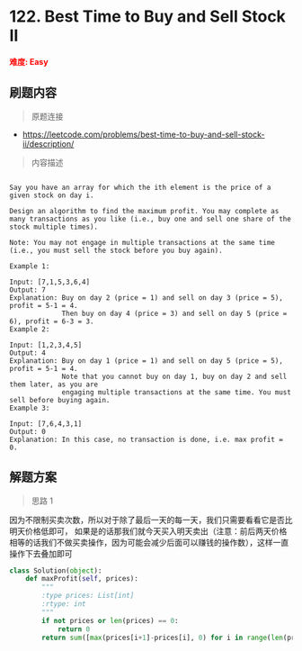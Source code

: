 # 122. Best Time to Buy and Sell Stock II

**<font color=red>难度: Easy</font>**

## 刷题内容

> 原题连接

* https://leetcode.com/problems/best-time-to-buy-and-sell-stock-ii/description/

> 内容描述

```

Say you have an array for which the ith element is the price of a given stock on day i.

Design an algorithm to find the maximum profit. You may complete as many transactions as you like (i.e., buy one and sell one share of the stock multiple times).

Note: You may not engage in multiple transactions at the same time (i.e., you must sell the stock before you buy again).

Example 1:

Input: [7,1,5,3,6,4]
Output: 7
Explanation: Buy on day 2 (price = 1) and sell on day 3 (price = 5), profit = 5-1 = 4.
             Then buy on day 4 (price = 3) and sell on day 5 (price = 6), profit = 6-3 = 3.
Example 2:

Input: [1,2,3,4,5]
Output: 4
Explanation: Buy on day 1 (price = 1) and sell on day 5 (price = 5), profit = 5-1 = 4.
             Note that you cannot buy on day 1, buy on day 2 and sell them later, as you are
             engaging multiple transactions at the same time. You must sell before buying again.
Example 3:

Input: [7,6,4,3,1]
Output: 0
Explanation: In this case, no transaction is done, i.e. max profit = 0.
```

## 解题方案

> 思路 1

因为不限制买卖次数，所以对于除了最后一天的每一天，我们只需要看看它是否比明天价格低即可，
如果是的话那我们就今天买入明天卖出（注意：前后两天价格相等的话我们不做买卖操作，因为可能会减少后面可以赚钱的操作数），这样一直操作下去叠加即可

```python
class Solution(object):
    def maxProfit(self, prices):
        """
        :type prices: List[int]
        :rtype: int
        """
        if not prices or len(prices) == 0:
            return 0
        return sum([max(prices[i+1]-prices[i], 0) for i in range(len(prices)-1)])
```
